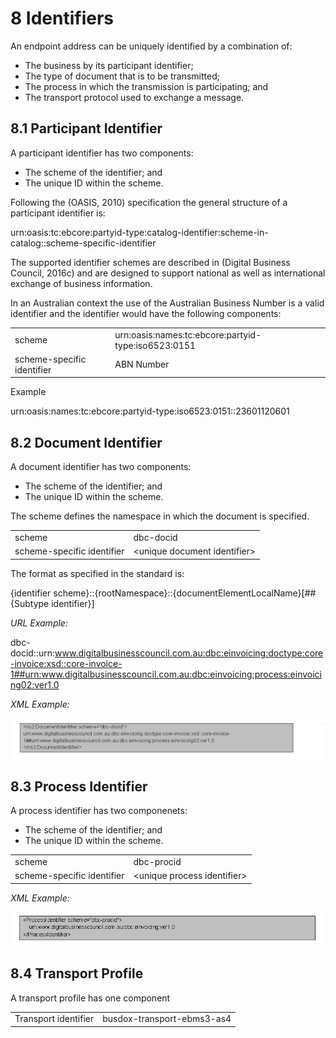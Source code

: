 # 8 Identifiers

An endpoint address can be uniquely identified by a combination of: 

 - The business by its participant identifier;
 - The type of document that is to be transmitted;
 - The process in which the transmission is participating; and
 - The transport protocol used to exchange a message.

## 8.1 Participant Identifier

A participant identifier has two components:

 - The scheme of the identifier; and
 - The unique ID within the scheme.
 
Following the (OASIS, 2010) specification the general structure of a participant identifier is: 

urn:oasis:tc:ebcore:partyid-type:catalog-identifier:scheme-in-catalog::scheme-specific-identifier 

The supported identifier schemes are described in (Digital Business Council, 2016c) and are designed to support national as well as international exchange of business information. 

In an Australian context the use of the Australian Business Number is a valid identifier and the identifier would have the following components: 

| | |
| ---| ----|
scheme | urn:oasis:names:tc:ebcore:partyid-type:iso6523:0151 |
scheme-specific identifier | ABN Number | 


Example

urn:oasis:names:tc:ebcore:partyid-type:iso6523:0151::23601120601 

## 8.2 Document Identifier

A document identifier has two components:

 - The scheme of the identifier; and
 - The unique ID within the scheme.
 
The scheme defines the namespace in which the document is specified.

| | |
| ---| ----|
scheme | dbc-docid |
scheme-specific identifier | &lt;unique document identifier&gt; |

The format as specified in the standard is: 

{identifier scheme}::{rootNamespace}::{documentElementLocalName}[##{Subtype identifier}] 

*URL Example:*

dbc-docid::urn:www.digitalbusinesscouncil.com.au:dbc:einvoicing:doctype:core-invoice:xsd::core-invoice-1##urn:www.digitalbusinesscouncil.com.au:dbc:einvoicing:process:einvoicing02:ver1.0 

*XML Example:* 

![documentidentifier_Logo](/images/document-identifier.PNG) 

## 8.3 Process Identifier

A process identifier has two componenets:

 - The scheme of the identifier; and
 - The unique ID within the scheme.

| | |
| --| ---|
scheme | dbc-procid |
scheme-specific identifier | &lt;unique process identifier&gt; |

*XML Example:*

![/images/Process-identifier_Logo](/images/Process-identifier.PNG)

## 8.4 Transport Profile

A transport profile has one component

| | |
| ---| ---|
Transport identifier| busdox-transport-ebms3-as4 |


